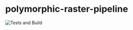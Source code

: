 # polymorphic-raster-pipeline

![Tests and Build](https://github.com/giulioz/polymorphic-raster-pipeline/workflows/Tests%20and%20Build/badge.svg)
